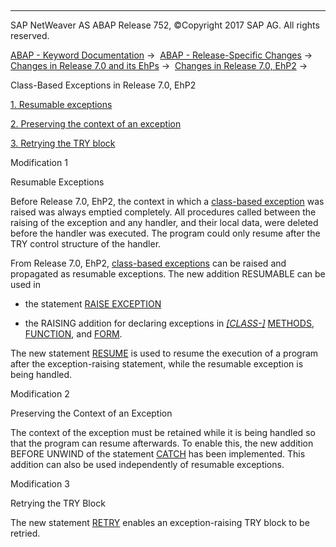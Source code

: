   

* * *

SAP NetWeaver AS ABAP Release 752, ©Copyright 2017 SAP AG. All rights reserved.

[ABAP - Keyword Documentation](https://help.sap.com/doc/abapdocu_752_index_htm/7.52/en-US/abenabap.htm) →  [ABAP - Release-Specific Changes](https://help.sap.com/doc/abapdocu_752_index_htm/7.52/en-US/abennews.htm) →  [Changes in Release 7.0 and its EhPs](https://help.sap.com/doc/abapdocu_752_index_htm/7.52/en-US/abennews-70_ehps.htm) →  [Changes in Release 7.0, EhP2](https://help.sap.com/doc/abapdocu_752_index_htm/7.52/en-US/abennews-71.htm) → 

Class-Based Exceptions in Release 7.0, EhP2

[1\. Resumable exceptions](#!ABAP_MODIFICATION_1@1@)

[2\. Preserving the context of an exception](#!ABAP_MODIFICATION_2@2@)

[3\. Retrying the TRY block](#!ABAP_MODIFICATION_3@3@)

Modification 1

Resumable Exceptions

Before Release 7.0, EhP2, the context in which a [class-based exception](https://help.sap.com/doc/abapdocu_752_index_htm/7.52/en-US/abenclass_based_exception_glosry.htm "Glossary Entry") was raised was always emptied completely. All procedures called between the raising of the exception and any handler, and their local data, were deleted before the handler was executed. The program could only resume after the TRY control structure of the handler.

From Release 7.0, EhP2, [class-based exceptions](https://help.sap.com/doc/abapdocu_752_index_htm/7.52/en-US/abenclass_based_exception_glosry.htm "Glossary Entry") can be raised and propagated as resumable exceptions. The new addition RESUMABLE can be used in

-   the statement [RAISE EXCEPTION](https://help.sap.com/doc/abapdocu_752_index_htm/7.52/en-US/abapraise_exception_class.htm)
    
-   the RAISING addition for declaring exceptions in [*\[*CLASS-*\]*](https://help.sap.com/doc/abapdocu_752_index_htm/7.52/en-US/abapclass-methods.htm) [METHODS](https://help.sap.com/doc/abapdocu_752_index_htm/7.52/en-US/abapmethods.htm), [FUNCTION](https://help.sap.com/doc/abapdocu_752_index_htm/7.52/en-US/abapfunction.htm), and [FORM](https://help.sap.com/doc/abapdocu_752_index_htm/7.52/en-US/abapform.htm).
    

The new statement [RESUME](https://help.sap.com/doc/abapdocu_752_index_htm/7.52/en-US/abapresume.htm) is used to resume the execution of a program after the exception-raising statement, while the resumable exception is being handled.

Modification 2

Preserving the Context of an Exception

The context of the exception must be retained while it is being handled so that the program can resume afterwards. To enable this, the new addition BEFORE UNWIND of the statement [CATCH](https://help.sap.com/doc/abapdocu_752_index_htm/7.52/en-US/abapcatch_try.htm) has been implemented. This addition can also be used independently of resumable exceptions.

Modification 3

Retrying the TRY Block

The new statement [RETRY](https://help.sap.com/doc/abapdocu_752_index_htm/7.52/en-US/abapretry.htm) enables an exception-raising TRY block to be retried.